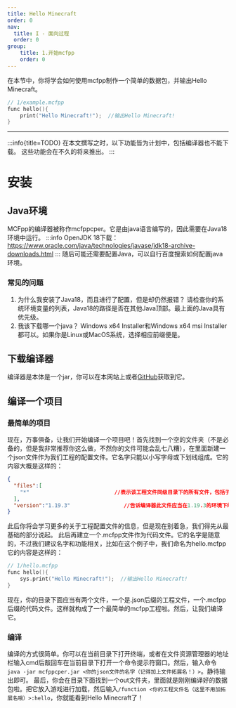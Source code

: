 ```yaml
---
title: Hello Minecraft
order: 0
nav:
  title: I - 面向过程
  order: 0
group:
    title: 1.开始mcfpp
    order: 0
---
```

在本节中，你将学会如何使用mcfpp制作一个简单的数据包，并输出Hello Minecraft。
```cpp
// 1/example.mcfpp
func hello(){
    print("Hello Minecraft!");	//输出Hello Minecraft!
}
```
---
:::info{title=TODO}
在本文撰写之时，以下功能皆为计划中，包括编译器也不能下载。
这些功能会在不久的将来推出。
:::
# 安装
## Java环境
MCFpp的编译器被称作mcfppcper。它是由java语言编写的，因此需要在Java18环境中运行。
:::info
OpenJDK 18下载：https://www.oracle.com/java/technologies/javase/jdk18-archive-downloads.html
:::
随后可能还需要配置Java，可以自行百度搜索如何配置java环境。
### 常见的问题
1. 为什么我安装了Java18，而且进行了配置，但是却仍然报错？
请检查你的系统环境变量的列表，Java18的路径是否在其他Java顶部。最上面的Java具有优先级。
2. 我该下载哪一个java？
Windows x64 Installer和Windows x64 msi Installer都可以。如果你是Linux或MacOS系统，选择相应前缀便是。
## 下载编译器
编译器是本体是一个jar，你可以在本网站上或者[GitHub](https://github.com/Alumopper/mcfppcper)获取到它。
## 编译一个项目
### 最简单的项目
现在，万事俱备，让我们开始编译一个项目吧！首先找到一个空的文件夹（不是必备的，但是我非常推荐你这么做，不然你的文件可能会乱七八糟），在里面新建一个json文件作为我们工程的配置文件。它名字只能以小写字母或下划线组成。它的内容大概是这样的：
```json
{
  "files":[
    "*"                           //表示该工程文件同级目录下的所有文件，包括子目录
  ],
  "version":"1.19.3"                 //告诉编译器此文件应当在1.19.3的环境下编译
}
```
此后你将会学习更多的关于工程配置文件的信息，但是现在别着急，我们得先从最基础的部分说起。
此后再建立一个.mcfpp文件作为代码文件。它的名字是随意的，不过我们建议名字和功能相关，比如在这个例子中，我们命名为hello.mcfpp
它的内容是这样的：
```cpp
// 1/hello.mcfpp
func hello(){
    sys.print("Hello Minecraft!");	//输出Hello Minecraft!
}
```
现在，你的目录下面应当有两个文件，一个是.json后缀的工程文件，一个.mcfpp后缀的代码文件。这样就构成了一个最简单的mcfpp工程啦。然后，让我们编译它。
### 编译
编译的方式很简单。你可以在当前目录下打开终端，或者在文件资源管理器的地址栏输入cmd后敲回车在当前目录下打开一个命令提示符窗口。然后，输入命令`java -jar mcfppcper.jar <你的json文件的名字（记得加上文件拓展名！）>`。静待输出即可。
最后，你会在目录下面找到一个out文件夹，里面就是刚刚编译好的数据包啦。把它放入游戏进行加载，然后输入`/function <你的工程文件名（这里不用加拓展名哦）>:hello`，你就能看到Hello Minecraft了！